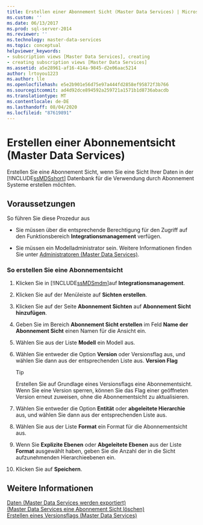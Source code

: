 ```yaml
---
title: Erstellen einer Abonnement Sicht (Master Data Services) | Microsoft-Dokumentation
ms.custom: ''
ms.date: 06/13/2017
ms.prod: sql-server-2014
ms.reviewer: ''
ms.technology: master-data-services
ms.topic: conceptual
helpviewer_keywords:
- subscription views [Master Data Services], creating
- creating subscription views [Master Data Services]
ms.assetid: a5e28961-af16-414a-9845-d2e06aac5214
author: lrtoyou1223
ms.author: lle
ms.openlocfilehash: e5e2b901e56d75e97a444fd2858ef95872f3b766
ms.sourcegitcommit: ad4d92dce894592a259721a1571b1d8736abacdb
ms.translationtype: MT
ms.contentlocale: de-DE
ms.lasthandoff: 08/04/2020
ms.locfileid: "87619891"
---
```

# <a name="create-a-subscription-view-master-data-services"></a>Erstellen einer Abonnementsicht (Master Data Services)
  Erstellen Sie eine Abonnement Sicht, wenn Sie eine Sicht Ihrer Daten in der [!INCLUDE[ssMDSshort](../includes/ssmdsshort-md.md)] Datenbank für die Verwendung durch Abonnement Systeme erstellen möchten.  
  
## <a name="prerequisites"></a>Voraussetzungen  
 So führen Sie diese Prozedur aus  
  
-   Sie müssen über die entsprechende Berechtigung für den Zugriff auf den Funktionsbereich **Integrationsmanagement** verfügen.  
  
-   Sie müssen ein Modelladministrator sein. Weitere Informationen finden Sie unter [Administratoren &#40;Master Data Services&#41;](administrators-master-data-services.md).  
  
### <a name="to-create-a-subscription-view"></a>So erstellen Sie eine Abonnementsicht  
  
1.  Klicken Sie in [!INCLUDE[ssMDSmdm](../includes/ssmdsmdm-md.md)]auf **Integrationsmanagement**.  
  
2.  Klicken Sie auf der Menüleiste auf **Sichten erstellen**.  
  
3.  Klicken Sie auf der Seite **Abonnement Sichten** auf **Abonnement Sicht hinzufügen**.  
  
4.  Geben Sie im Bereich **Abonnement Sicht erstellen** im Feld **Name der Abonnement Sicht** einen Namen für die Ansicht ein.  
  
5.  Wählen Sie aus der Liste **Modell** ein Modell aus.  
  
6.  Wählen Sie entweder die Option **Version** oder Versionsflag aus, und wählen Sie dann aus der entsprechenden Liste aus. **Version Flag**  
  
    > [!TIP]  
    >  Erstellen Sie auf Grundlage eines Versionsflags eine Abonnementsicht. Wenn Sie eine Version sperren, können Sie das Flag einer geöffneten Version erneut zuweisen, ohne die Abonnementsicht zu aktualisieren.  
  
7.  Wählen Sie entweder die Option **Entität** oder **abgeleitete Hierarchie** aus, und wählen Sie dann aus der entsprechenden Liste aus.  
  
8.  Wählen Sie aus der Liste **Format** ein Format für die Abonnementsicht aus.  
  
9. Wenn Sie **Explizite Ebenen** oder **Abgeleitete Ebenen** aus der Liste **Format** ausgewählt haben, geben Sie die Anzahl der in die Sicht aufzunehmenden Hierarchieebenen ein.  
  
10. Klicken Sie auf **Speichern**.  
  
## <a name="see-also"></a>Weitere Informationen  
 [Daten &#40;Master Data Services werden exportiert&#41;](overview-exporting-data-master-data-services.md)   
 [&#40;Master Data Services eine Abonnement Sicht löschen&#41;](delete-a-subscription-view-master-data-services.md)   
 [Erstellen eines Versionsflags &#40;Master Data Services&#41;](create-a-version-flag-master-data-services.md)  
  
  
